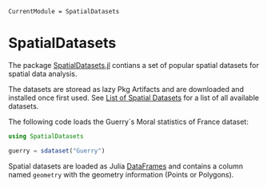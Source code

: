 ```@meta
CurrentModule = SpatialDatasets
```

# SpatialDatasets

The package [SpatialDatasets.jl](https://github.com/javierbarbero/SpatialDatasets.jl) contians a set of popular spatial datasets for spatial data analysis.

The datasets are storead as lazy Pkg Artifacts and are downloaded and installed once first used. See [List of Spatial Datasets](@ref) for a list of all available datasets.

The following code loads the Guerry´s Moral statistics of France dataset:
```julia
using SpatialDatasets

guerry = sdataset("Guerry")
```
Spatial datasets are loaded as Julia [DataFrames](https://dataframes.juliadata.org/stable/) and contains a column named `geometry` with the geometry information (Points or Polygons).  
